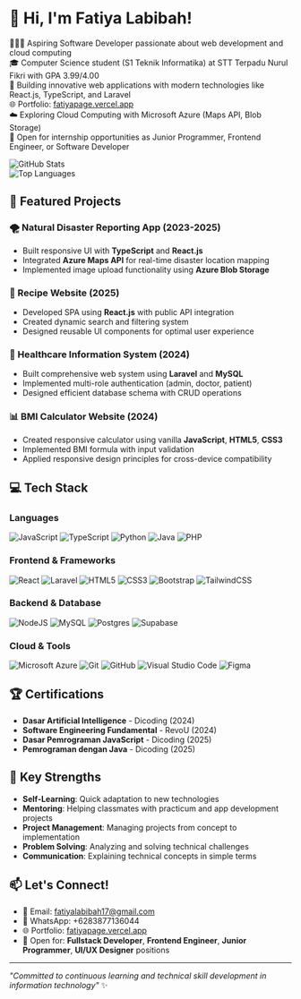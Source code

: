# 👋 Hi, I'm Fatiya Labibah!

👩🏻‍💻 Aspiring Software Developer passionate about web development and cloud computing<br/>
🎓 Computer Science student (S1 Teknik Informatika) at STT Terpadu Nurul Fikri with GPA 3.99/4.00<br/>
🚀 Building innovative web applications with modern technologies like React.js, TypeScript, and Laravel<br/>
🌐 Portfolio: [fatiyapage.vercel.app](https://fatiyapage.vercel.app/)<br/>
☁️ Exploring Cloud Computing with Microsoft Azure (Maps API, Blob Storage)<br/>
💼 Open for internship opportunities as Junior Programmer, Frontend Engineer, or Software Developer<br/>

<!-- GitHub stats -->
![GitHub Stats](https://github-readme-stats.vercel.app/api?username=fatiya17&theme=radical&hide_border=false&include_all_commits=true&count_private=true)<br/>
![Top Languages](https://github-readme-stats.vercel.app/api/top-langs/?username=fatiya17&theme=radical&hide_border=false&include_all_commits=true&count_private=true&layout=compact)

## 🚀 Featured Projects

### 🌪️ Natural Disaster Reporting App (2023-2025)
- Built responsive UI with **TypeScript** and **React.js**
- Integrated **Azure Maps API** for real-time disaster location mapping
- Implemented image upload functionality using **Azure Blob Storage**

### 🍳 Recipe Website (2025)
- Developed SPA using **React.js** with public API integration
- Created dynamic search and filtering system
- Designed reusable UI components for optimal user experience

### 🏥 Healthcare Information System (2024)
- Built comprehensive web system using **Laravel** and **MySQL**
- Implemented multi-role authentication (admin, doctor, patient)
- Designed efficient database schema with CRUD operations

### 📊 BMI Calculator Website (2024)
- Created responsive calculator using vanilla **JavaScript**, **HTML5**, **CSS3**
- Implemented BMI formula with input validation
- Applied responsive design principles for cross-device compatibility

## 💻 Tech Stack

### Languages
![JavaScript](https://img.shields.io/badge/javascript-%23323330.svg?style=for-the-badge&logo=javascript&logoColor=%23F7DF1E)
![TypeScript](https://img.shields.io/badge/typescript-%23007ACC.svg?style=for-the-badge&logo=typescript&logoColor=white)
![Python](https://img.shields.io/badge/python-3670A0?style=for-the-badge&logo=python&logoColor=ffdd54)
![Java](https://img.shields.io/badge/java-%23ED8B00.svg?style=for-the-badge&logo=openjdk&logoColor=white)
![PHP](https://img.shields.io/badge/php-%23777BB4.svg?style=for-the-badge&logo=php&logoColor=white)

### Frontend & Frameworks
![React](https://img.shields.io/badge/react-%2320232a.svg?style=for-the-badge&logo=react&logoColor=%2361DAFB)
![Laravel](https://img.shields.io/badge/laravel-%23FF2D20.svg?style=for-the-badge&logo=laravel&logoColor=white)
![HTML5](https://img.shields.io/badge/html5-%23E34F26.svg?style=for-the-badge&logo=html5&logoColor=white)
![CSS3](https://img.shields.io/badge/css3-%231572B6.svg?style=for-the-badge&logo=css3&logoColor=white)
![Bootstrap](https://img.shields.io/badge/bootstrap-%238511FA.svg?style=for-the-badge&logo=bootstrap&logoColor=white)
![TailwindCSS](https://img.shields.io/badge/tailwindcss-%2338B2AC.svg?style=for-the-badge&logo=tailwind-css&logoColor=white)

### Backend & Database
![NodeJS](https://img.shields.io/badge/node.js-6DA55F?style=for-the-badge&logo=node.js&logoColor=white)
![MySQL](https://img.shields.io/badge/mysql-4479A1.svg?style=for-the-badge&logo=mysql&logoColor=white)
![Postgres](https://img.shields.io/badge/postgres-%23316192.svg?style=for-the-badge&logo=postgresql&logoColor=white)
![Supabase](https://img.shields.io/badge/Supabase-3ECF8E?style=for-the-badge&logo=supabase&logoColor=white)

### Cloud & Tools
![Microsoft Azure](https://img.shields.io/badge/Microsoft%20Azure-0089D0?style=for-the-badge&logo=microsoft-azure&logoColor=white)
![Git](https://img.shields.io/badge/git-%23F05033.svg?style=for-the-badge&logo=git&logoColor=white)
![GitHub](https://img.shields.io/badge/github-%23121011.svg?style=for-the-badge&logo=github&logoColor=white)
![Visual Studio Code](https://img.shields.io/badge/Visual%20Studio%20Code-0078d4.svg?style=for-the-badge&logo=visual-studio-code&logoColor=white)
![Figma](https://img.shields.io/badge/figma-%23F24E1E.svg?style=for-the-badge&logo=figma&logoColor=white)

## 🏆 Certifications

- **Dasar Artificial Intelligence** - Dicoding (2024)
- **Software Engineering Fundamental** - RevoU (2024)
- **Dasar Pemrograman JavaScript** - Dicoding (2025)
- **Pemrograman dengan Java** - Dicoding (2025)

## 🌟 Key Strengths

- **Self-Learning**: Quick adaptation to new technologies
- **Mentoring**: Helping classmates with practicum and app development projects
- **Project Management**: Managing projects from concept to implementation
- **Problem Solving**: Analyzing and solving technical challenges
- **Communication**: Explaining technical concepts in simple terms

## 📫 Let's Connect!

- 📧 Email: [fatiyalabibah17@gmail.com](mailto:fatiyalabibah17@gmail.com)
- 💬 WhatsApp: +6283877136044
- 🌐 Portfolio: [fatiyapage.vercel.app](https://fatiyapage.vercel.app/)
- 💼 Open for: **Fullstack Developer**, **Frontend Engineer**, **Junior Programmer**, **UI/UX Designer** positions

---

*"Committed to continuous learning and technical skill development in information technology"* ✨
